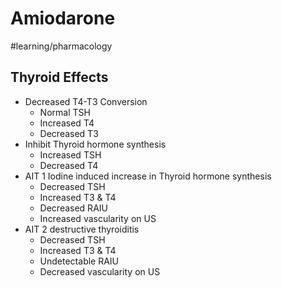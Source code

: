 # Amiodarone
#learning/pharmacology

## Thyroid Effects
* Decreased T4-T3 Conversion
	* Normal TSH
	* Increased T4
	* Decreased T3
* Inhibit Thyroid hormone synthesis
	* Increased TSH
	* Decreased T4
* AIT 1 Iodine induced increase in Thyroid hormone synthesis
	* Decreased TSH
	* Increased T3 & T4
	* Decreased RAIU
	* Increased vascularity on US
* AIT 2 destructive thyroiditis
	* Decreased TSH
	* Increased T3 & T4
	* Undetectable RAIU
	* Decreased vascularity on US